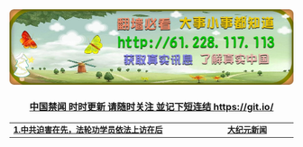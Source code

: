 
<div align=center>
<img src="img/23760ss00.jpg" width=880>
</div>

<div align=center>
<h3><a href="https://">中国禁闻 时时更新 请随时关注 並记下短连结 https://git.io/ </a></h3></div>

<table>
  <tr>
    <td width=680><b><a href="#1">1.中共迫害在先，法轮功学员依法上访在后</a> </b></td>
    <td width=200 ><b><a href="#1">大纪元新闻</a> </b></td>
 </tr>
      
      
      
      
      
      
      
      
      
      
      
      
      
 </table>
